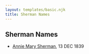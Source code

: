 ```yaml
---
layout: templates/basic.njk
title: Sherman Names
---
```

## Sherman Names
- [Annie Mary Sherman](/people/3/35774638), 13 DEC 1839